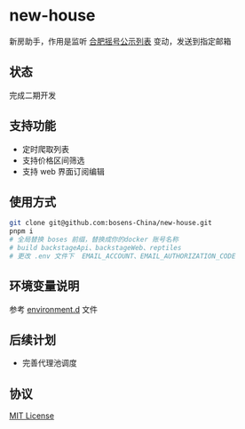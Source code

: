 # new-house

新房助手，作用是监听 [合肥摇号公示列表](http://60.173.254.126:8888/) 变动，发送到指定邮箱

## 状态

完成二期开发

## 支持功能

- 定时爬取列表
- 支持价格区间筛选
- 支持 web 界面订阅编辑

## 使用方式

```sh
git clone git@github.com:bosens-China/new-house.git
pnpm i
# 全局替换 boses 前缀，替换成你的docker 账号名称
# build backstageApi、backstageWeb、reptiles
# 更改 .env 文件下  EMAIL_ACCOUNT、EMAIL_AUTHORIZATION_CODE
```

## 环境变量说明

参考 [environment.d](./environment.d.ts) 文件

## 后续计划

- 完善代理池调度

## 协议

[MIT License](./License)
